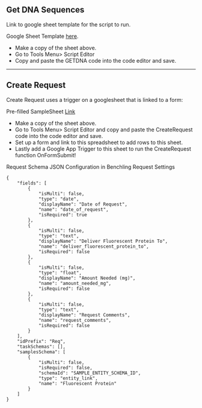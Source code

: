 ## Get DNA Sequences

Link to google sheet template for the script to run.

Google Sheet Template [here](https://docs.google.com/spreadsheets/d/1HBgoA871QFl9BUXUr3zCOG6S22vZasLM2c5u3j3vCKs/edit?usp=sharing ).


- Make a copy of the sheet above. 
- Go to Tools Menu> Script Editor 
- Copy and paste the GETDNA code into the code editor and save.

---------------------------------------------------------------------------
## Create Request

Create Request uses a trigger on a googlesheet that is linked to a form: 

Pre-filled SampleSheet [Link](https://docs.google.com/spreadsheets/d/1rj32WeU18kUANX7_XZJWN9fU84o2a97QBK5wZvfxgE0/edit?usp=sharing)

- Make a copy of the sheet above. 
- Go to Tools Menu> Script Editor and copy and paste the CreateRequest code into the code editor and save.
- Set up a form and link to this spreadsheet to add rows to this sheet. 
- Lastly add a Google App Trigger to this sheet to run the CreateRequest function OnFormSubmit! 

Request Schema JSON Configuration in Benchling Request Settings
```
{
    "fields": [
        {
            "isMulti": false,
            "type": "date",
            "displayName": "Date of Request",
            "name": "date_of_request",
            "isRequired": true
        },
        {
            "isMulti": false,
            "type": "text",
            "displayName": "Deliver Fluorescent Protein To",
            "name": "deliver_fluorescent_protein_to",
            "isRequired": false
        },
        {
            "isMulti": false,
            "type": "float",
            "displayName": "Amount Needed (mg)",
            "name": "amount_needed_mg",
            "isRequired": false
        },
        {
            "isMulti": false,
            "type": "text",
            "displayName": "Request Comments",
            "name": "request_comments",
            "isRequired": false
        }
    ],
    "idPrefix": "Req",
    "taskSchemas": [],
    "samplesSchema": [
        {
            "isMulti": false,
            "isRequired": false,
            "schemaId": "SAMPLE_ENTITY_SCHEMA_ID",
            "type": "entity_link",
            "name": "Fluorescent Protein"
        }
    ]
}
```

